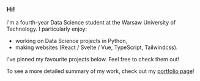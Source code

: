 ### Hi!

I'm a fourth-year Data Science student at the Warsaw University of Technology. I particularly enjoy:
- working on Data Science projects in Python,
- making websites (React / Svelte / Vue, TypeScript, Tailwindcss).

I've pinned my favourite projects below. Feel free to check them out!

To see a more detailed summary of my work, check out my [portfolio page](https://maciejors-portfolio.vercel.app/)!
